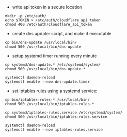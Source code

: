- write api token in a secure location

```
mkdir -p /etc/auth/
echo $TOKEN > /etc/auth/cloudflare_api_token
chmod 400 /etc/auth/cloudflare_api_token
```

- create dns updater script, and make it executable

```
cp bin/dns-update /usr/local/bin/
chmod 500 /usr/local/bin/dns-update
```

- setup systemd timer running every minute

```
cp systemd/dns-update.* /etc/systemd/system/
chmod 500 /usr/local/bin/dns-update.*

systemctl daemon-reload
systemctl enable --now dns-update.timer
```

- set iptables rules using a systemd service:
```
cp bin/iptables-rules-* /usr/local/bin/
chmod 500 /usr/local/bin/iptables-rules-*

cp systemd/iptables-rules.service /etc/systemd/system/
chmod 500 /usr/local/bin/iptables-rules.service

systemctl daemon-reload
systemctl enable --now iptables-rules.service
```